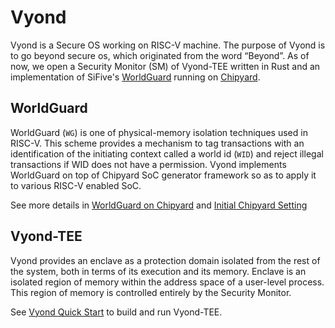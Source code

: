 # Vyond

Vyond is a Secure OS working on RISC-V machine. The purpose of Vyond is to go beyond secure os, which originated from the word “Beyond”.
As of now, we open a Security Monitor (SM) of Vyond-TEE written in Rust and an implementation of SiFive's [WorldGuard](https://sifive.cdn.prismic.io/sifive/31b03c05-70fa-4dd8-bb06-127fdb4ba85a_WorldGuard-Technical-Paper_v2.4.pdf) running on [Chipyard](../../README.md).

## WorldGuard
WorldGuard (`WG`) is one of physical-memory isolation techniques used in RISC-V. This scheme provides a mechanism to tag transactions with an identification of the initiating context called a world id (`WID`) and reject illegal transactions if WID does not have a permission.
Vyond implements WorldGuard on top of Chipyard SoC generator framework so as to apply it to various RISC-V enabled SoC.

See more details in [WorldGuard on Chipyard](./chipyard-1.11.0/generators/worldguard/README.md) and [Initial Chipyard Setting](./chipyard-1.11.0/README.md)

## Vyond-TEE
Vyond provides an enclave as a protection domain isolated from the rest of the system, both in terms of its execution and its memory. 
Enclave is an isolated region of memory within the address space of a user-level process. This region of memory is controlled entirely by the Security Monitor.

See [Vyond Quick Start](./tee/README.md) to build and run Vyond-TEE.

